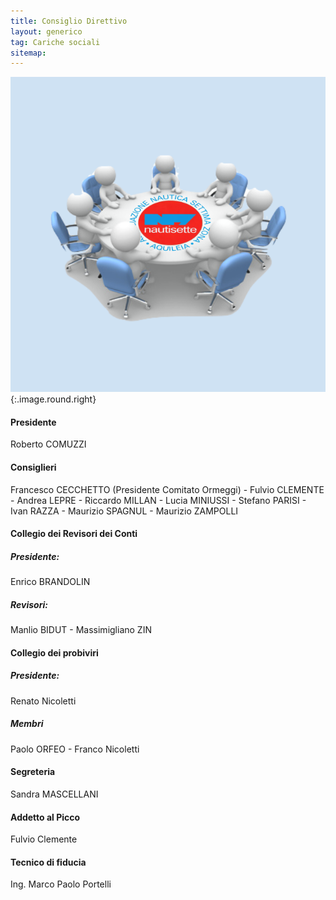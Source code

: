 ```yaml
---
title: Consiglio Direttivo
layout: generico
tag: Cariche sociali
sitemap:
---
```


![](/images/logo/direttivo.svg){:.image.round.right}

#### Presidente

Roberto COMUZZI

<!-- #### Vice Presidente -->

#### Consiglieri

Francesco CECCHETTO (Presidente Comitato Ormeggi) - Fulvio CLEMENTE - Andrea LEPRE - Riccardo MILLAN - Lucia MINIUSSI - Stefano PARISI - Ivan RAZZA - Maurizio SPAGNUL - Maurizio ZAMPOLLI

#### Collegio dei Revisori dei Conti

##### Presidente:

Enrico BRANDOLIN

##### Revisori:

Manlio BIDUT - Massimigliano ZIN

#### Collegio dei probiviri

##### Presidente:

Renato Nicoletti

##### Membri

Paolo ORFEO - Franco Nicoletti

#### Segreteria

Sandra MASCELLANI

#### Addetto al Picco

Fulvio Clemente

#### Tecnico di fiducia

Ing. Marco Paolo Portelli
